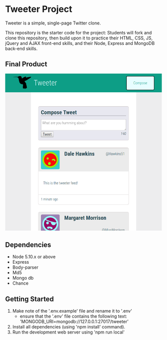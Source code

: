 # Tweeter Project

Tweeter is a simple, single-page Twitter clone.

This repository is the starter code for the project: Students will fork and clone this repository, then build upon it to practice their HTML, CSS, JS, jQuery and AJAX front-end skills, and their Node, Express and MongoDB back-end skills.

## Final Product

!["Screenshot of the tweeter feed"](https://github.com/nickoless/tweeter/blob/master/docs/tweeter-feed.png)

## Dependencies

- Node 5.10.x or above
- Express
- Body-parser
- Md5
- Mongo db
- Chance

## Getting Started

1. Make note of the '.env.example' file and rename it to '.env'
	- ensure that the '.env' file contains the following text: 'MONGODB_URI=mongodb://127.0.0.1:27017/tweeter'
2. Install all dependencies (using 'npm install' command).
3. Run the development web server using 'npm run local'
